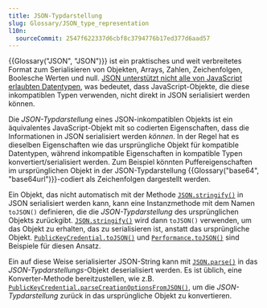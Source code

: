 ```yaml
---
title: JSON-Typdarstellung
slug: Glossary/JSON_type_representation
l10n:
  sourceCommit: 2547f622337d6cbf8c3794776b17ed377d6aad57
---
```


{{Glossary("JSON", "JSON")}} ist ein praktisches und weit verbreitetes Format zum Serialisieren von Objekten, Arrays, Zahlen, Zeichenfolgen, Boolesche Werten und null.
[JSON unterstützt nicht alle von JavaScript erlaubten Datentypen](/de/docs/Web/JavaScript/Reference/Global_Objects/JSON#javascript_and_json_differences), was bedeutet, dass JavaScript-Objekte, die diese inkompatiblen Typen verwenden, nicht direkt in JSON serialisiert werden können.

Die _JSON-Typdarstellung_ eines JSON-inkompatiblen Objekts ist ein äquivalentes JavaScript-Objekt mit so codierten Eigenschaften, dass die Informationen in JSON serialisiert werden _können_.
In der Regel hat es dieselben Eigenschaften wie das ursprüngliche Objekt für kompatible Datentypen, während inkompatible Eigenschaften in kompatible Typen konvertiert/serialisiert werden.
Zum Beispiel könnten Puffereigenschaften im ursprünglichen Objekt in der JSON-Typdarstellung {{Glossary("base64", "base64url")}}-codiert als Zeichenfolgen dargestellt werden.

Ein Objekt, das nicht automatisch mit der Methode [`JSON.stringify()`](/de/docs/Web/JavaScript/Reference/Global_Objects/JSON/stringify) in JSON serialisiert werden kann, kann eine Instanzmethode mit dem Namen `toJSON()` definieren, die die _JSON-Typdarstellung_ des ursprünglichen Objekts zurückgibt.
[`JSON.stringify()`](/de/docs/Web/JavaScript/Reference/Global_Objects/JSON/stringify) wird dann `toJSON()` verwenden, um das Objekt zu erhalten, das zu serialisieren ist, anstatt das ursprüngliche Objekt.
[`PublicKeyCredential.toJSON()`](/de/docs/Web/API/PublicKeyCredential/toJSON) und [`Performance.toJSON()`](/de/docs/Web/API/Performance/toJSON) sind Beispiele für diesen Ansatz.

Ein auf diese Weise serialisierter JSON-String kann mit [`JSON.parse()`](/de/docs/Web/JavaScript/Reference/Global_Objects/JSON/parse) in das _JSON-Typdarstellungs_-Objekt deserialisiert werden.
Es ist üblich, eine Konverter-Methode bereitzustellen, wie z.B. [`PublicKeyCredential.parseCreationOptionsFromJSON()`](/de/docs/Web/API/PublicKeyCredential/parseCreationOptionsFromJSON_static), um die _JSON-Typdarstellung_ zurück in das ursprüngliche Objekt zu konvertieren.
